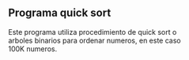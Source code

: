 ## Programa quick sort

Este programa utiliza procedimiento de quick sort o  
arboles binarios para ordenar numeros, en este caso  
100K numeros.